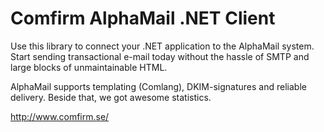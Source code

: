 Comfirm AlphaMail .NET Client
=======================

Use this library to connect your .NET application to the AlphaMail system. Start sending transactional e-mail today without the hassle of SMTP and large blocks of unmaintainable HTML.

AlphaMail supports templating (Comlang), DKIM-signatures and reliable delivery. Beside that, we got awesome statistics.

http://www.comfirm.se/